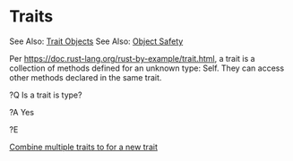 # Traits

See Also: [Trait Objects](./trait_objects.md)
See Also: [Object Safety](./object_safety.md)

Per https://doc.rust-lang.org/rust-by-example/trait.html, a trait is a collection of methods defined for an unknown type: Self. They can access other methods declared in the same trait.

?Q
Is a trait is type?

?A
Yes

?E




[Combine multiple traits to for a new trait](https://stackoverflow.com/questions/26983355/is-there-a-way-to-combine-multiple-traits-in-order-to-define-a-new-trait)
